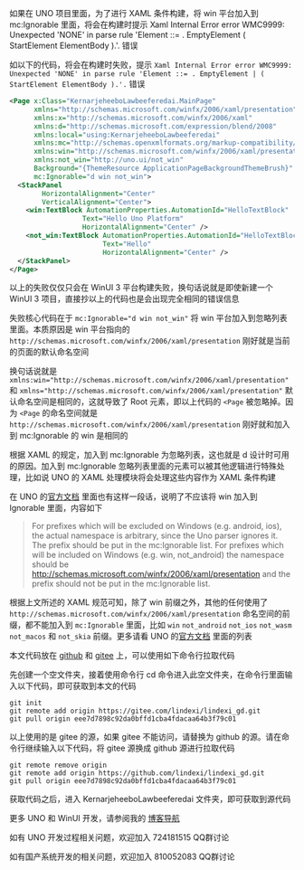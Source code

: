 如果在 UNO 项目里面，为了进行 XAML 条件构建，将 win 平台加入到 mc:Ignorable 里面，将会在构建时提示 Xaml Internal Error error WMC9999: Unexpected 'NONE' in parse rule 'Element ::= . EmptyElement ( StartElement ElementBody ).'. 错误

<!--more-->


<!-- CreateTime:2024/3/3 11:58:03 -->

<!-- 发布 -->
<!-- 博客 -->

如以下的代码，将会在构建时失败，提示 `Xaml Internal Error error WMC9999: Unexpected 'NONE' in parse rule 'Element ::= . EmptyElement | ( StartElement ElementBody ).'.` 错误

```xml
<Page x:Class="KernarjeheeboLawbeeferedai.MainPage"
      xmlns="http://schemas.microsoft.com/winfx/2006/xaml/presentation"
      xmlns:x="http://schemas.microsoft.com/winfx/2006/xaml"
      xmlns:d="http://schemas.microsoft.com/expression/blend/2008"
      xmlns:local="using:KernarjeheeboLawbeeferedai"
      xmlns:mc="http://schemas.openxmlformats.org/markup-compatibility/2006"
      xmlns:win="http://schemas.microsoft.com/winfx/2006/xaml/presentation"
      xmlns:not_win="http://uno.ui/not_win"
      Background="{ThemeResource ApplicationPageBackgroundThemeBrush}"
      mc:Ignorable="d win not_win">
  <StackPanel
        HorizontalAlignment="Center"
        VerticalAlignment="Center">
    <win:TextBlock AutomationProperties.AutomationId="HelloTextBlock"
                  Text="Hello Uno Platform"
                  HorizontalAlignment="Center" />
    <not_win:TextBlock AutomationProperties.AutomationId="HelloTextBlock"
                       Text="Hello"
                       HorizontalAlignment="Center" />
  </StackPanel>
</Page>
```

以上的失败仅仅只会在 WinUI 3 平台构建失败，换句话说就是即使新建一个 WinUI 3 项目，直接抄以上的代码也是会出现完全相同的错误信息

失败核心代码在于 `mc:Ignorable="d win not_win"` 将 win 平台加入到忽略列表里面。本质原因是 win 平台指向的 `http://schemas.microsoft.com/winfx/2006/xaml/presentation` 刚好就是当前的页面的默认命名空间

换句话说就是 `xmlns:win="http://schemas.microsoft.com/winfx/2006/xaml/presentation"` 和 `xmlns="http://schemas.microsoft.com/winfx/2006/xaml/presentation"` 默认命名空间是相同的，这就导致了 Root 元素，即以上代码的 `<Page` 被忽略掉。因为 `<Page` 的命名空间就是 `http://schemas.microsoft.com/winfx/2006/xaml/presentation` 刚好就和加入到 mc:Ignorable 的 win 是相同的

根据 XAML 的规定，加入到 mc:Ignorable 为忽略列表，这也就是 d 设计时可用的原因。加入到 mc:Ignorable 忽略列表里面的元素可以被其他逻辑进行特殊处理，比如说 UNO 的 XAML 处理模块将会处理这些内容作为 XAML 条件构建

在 UNO 的[官方文档](https://platform.uno/docs/articles/platform-specific-xaml.html) 里面也有这样一段话，说明了不应该将 win 加入到 Ignorable 里面，内容如下

> For prefixes which will be excluded on Windows (e.g. android, ios), the actual namespace is arbitrary, since the Uno parser ignores it. The prefix should be put in the mc:Ignorable list. For prefixes which will be included on Windows (e.g. win, not_android) the namespace should be http://schemas.microsoft.com/winfx/2006/xaml/presentation and the prefix should not be put in the mc:Ignorable list.

根据上文所述的 XAML 规范可知，除了 win 前缀之外，其他的任何使用了 `http://schemas.microsoft.com/winfx/2006/xaml/presentation` 命名空间的前缀，都不能加入到 `mc:Ignorable` 里面，比如 `win` `not_android` `not_ios` `not_wasm` `not_macos` 和 `not_skia` 前缀。更多请看 UNO 的[官方文档](https://platform.uno/docs/articles/platform-specific-xaml.html) 里面的列表

本文代码放在 [github](https://github.com/lindexi/lindexi_gd/tree/eee7d7898c92da0bffd1cba4fdacaa64b3f79c01/KernarjeheeboLawbeeferedai) 和 [gitee](https://gitee.com/lindexi/lindexi_gd/tree/eee7d7898c92da0bffd1cba4fdacaa64b3f79c01/KernarjeheeboLawbeeferedai) 上，可以使用如下命令行拉取代码

先创建一个空文件夹，接着使用命令行 cd 命令进入此空文件夹，在命令行里面输入以下代码，即可获取到本文的代码

```
git init
git remote add origin https://gitee.com/lindexi/lindexi_gd.git
git pull origin eee7d7898c92da0bffd1cba4fdacaa64b3f79c01
```

以上使用的是 gitee 的源，如果 gitee 不能访问，请替换为 github 的源。请在命令行继续输入以下代码，将 gitee 源换成 github 源进行拉取代码

```
git remote remove origin
git remote add origin https://github.com/lindexi/lindexi_gd.git
git pull origin eee7d7898c92da0bffd1cba4fdacaa64b3f79c01
```

获取代码之后，进入 KernarjeheeboLawbeeferedai 文件夹，即可获取到源代码

更多 UNO 和 WinUI 开发，请参阅我的 [博客导航](https://blog.lindexi.com/post/%E5%8D%9A%E5%AE%A2%E5%AF%BC%E8%88%AA.html )

如有 UNO 开发过程相关问题，欢迎加入 724181515 QQ群讨论

如有国产系统开发的相关问题，欢迎加入 810052083 QQ群讨论
